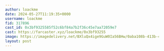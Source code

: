 ```yaml
---
author: loackme
date: 2024-05-27T11:19:35+0000
username: loackme
fid: 317896
cast_id: 0x3bf9325585f52c6bf84a7b2f36c45e7aa72059e7
cast: https://farcaster.xyz/loackme/0x3bf93255
image: https://imagedelivery.net/BXluQx4ige9GuW0Ia56BHw/0aba108b-413b-432b-e22c-2d075236f500/original
layout: post
---
```


<img src='https://imagedelivery.net/BXluQx4ige9GuW0Ia56BHw/0aba108b-413b-432b-e22c-2d075236f500/original' alt='' referrerpolicy='no-referrer'/>
